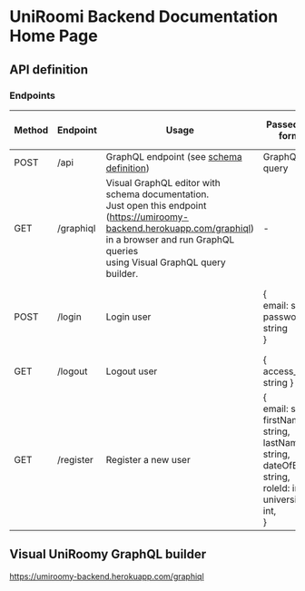 # UniRoomi Backend Documentation Home Page

## API definition

### Endpoints

| Method     | Endpoint         | Usage                                                  | Passed data format        | Returned data format                                                |
|--------    |--------------    |----------------------------------------------------    |-----------------------    |-----------------------------------------------------------------    |
| POST       | /api             | GraphQL endpoint (see <a href="https://uniroomy-backend.herokuapp.com/graphiql" target="_blank">schema definition</a>) | GraphQL query             | { data: object }                                  |
| GET        | /graphiql        | Visual GraphQL editor with schema documentation.<br/> Just open this endpoint <br/>(<a href="https://uniroomy-backend.herokuapp.com/graphiql" target="_blank">https://umiroomy-backend.herokuapp.com/graphiql</a>)<br/> in a browser and run GraphQL queries<br/> using Visual GraphQL query builder. | -                         | -                                  |
| POST       | /login           | Login user                                             | {<br/> email: string,<br/> password: string<br/>} |  {<br/>user: object,<br/> token: string<br/>}      |
| GET        | /logout          | Logout user                                          | { access_token: string }  |  -      |
| GET        | /register        | Register a new user                                    | {<br/> email: string,<br/> firstName: string,<br/> lastName: string,<br/> dateOfBirth: string,<br/>roleId: int,<br/>universityId: int,<br/>}  |  -      |

## Visual UniRoomy GraphQL builder

  <a href="https://uniroomy-backend.herokuapp.com/graphiql" target="_blank">https://umiroomy-backend.herokuapp.com/graphiql</a>
